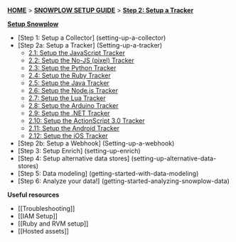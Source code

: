 [**HOME**](Home) > [**SNOWPLOW SETUP GUIDE**](setting-up-snowplow) > [**Step 2: Setup a Tracker**](setting-up-a-tracker)

[**Setup Snowplow**](setting-up-snowplow)

- [Step 1: Setup a Collector] (setting-up-a-collector)
- [Step 2a: Setup a Tracker] (Setting-up-a-tracker)
  - [2.1: Setup the JavaScript Tracker](Javascript-tracker-setup)  
  - [2.2: Setup the No-JS (pixel) Tracker](No-JS-tracker-setup)  
  - [2.3: Setup the Python Tracker](Python-Tracker-Setup)  
  - [2.4: Setup the Ruby Tracker](Ruby-Tracker-Setup)  
  - [2.5: Setup the Java Tracker](Java-Tracker-setup)  
  - [2.6: Setup the Node.js Tracker](Node.js-tracker-setup)  
  - [2.7: Setup the Lua Tracker](Lua-tracker-setup)  
  - [2.8: Setup the Arduino Tracker](Arduino-tracker-setup)  
  - [2.9: Setup the .NET Tracker](.NET-tracker-setup)  
  - [2.10: Setup the ActionScript 3.0 Tracker](ActionScript3-Tracker-Setup)
  - [2.11: Setup the Android Tracker](Android-Tracker-Setup)
  - [2.12: Setup the iOS Tracker](iOS-Tracker-Setup)
- [Step 2b: Setup a Webhook] (Setting-up-a-webhook)
- [Step 3: Setup Enrich] (setting-up-enrich)
- [Step 4: Setup alternative data stores] (setting-up-alternative-data-stores)
- [Step 5: Data modeling] (getting-started-with-data-modeling)
- [Step 6: Analyze your data!] (getting-started-analyzing-snowplow-data)

**Useful resources**  

- [[Troubleshooting]]  
- [[IAM Setup]]  
- [[Ruby and RVM setup]]  
- [[Hosted assets]] 
